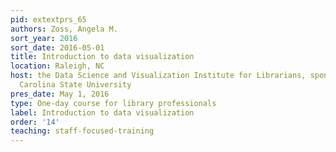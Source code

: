 ```yaml
---
pid: extextprs_65
authors: Zoss, Angela M.
sort_year: 2016
sort_date: 2016-05-01
title: Introduction to data visualization
location: Raleigh, NC
host: the Data Science and Visualization Institute for Librarians, sponsored by North
  Carolina State University
pres_date: May 1, 2016
type: One-day course for library professionals
label: Introduction to data visualization
order: '14'
teaching: staff-focused-training
---
```

